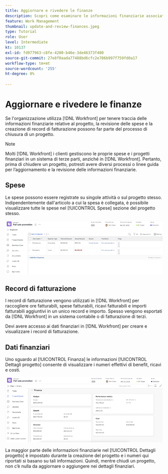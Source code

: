 ```yaml
---
title: Aggiornare e rivedere le finanze
description: Scopri come esaminare le informazioni finanziarie associate a un progetto in [!DNL  Workfront].
feature: Work Management
thumbnail: update-and-review-finances.jpeg
type: Tutorial
role: User
level: Intermediate
kt: 10137
exl-id: fd977963-c8fe-4200-b46e-3de46373f400
source-git-commit: 27e8f0aada77488bd6cfc2e786b997f759fd0a17
workflow-type: tm+mt
source-wordcount: '255'
ht-degree: 0%

---
```


# Aggiornare e rivedere le finanze

Se l&#39;organizzazione utilizza [!DNL Workfront] per tenere traccia delle informazioni finanziarie relative al progetto, la revisione delle spese e la creazione di record di fatturazione possono far parte del processo di chiusura di un progetto.

>[!NOTE]
>
>Molti [!DNL Workfront] i clienti gestiscono le proprie spese e i progetti finanziari in un sistema di terze parti, anziché in [!DNL Workfront]. Pertanto, prima di chiudere un progetto, potresti avere diversi processi o linee guida per l’aggiornamento e la revisione delle informazioni finanziarie.


## Spese

Le spese possono essere registrate su singole attività o sul progetto stesso. Indipendentemente dall&#39;articolo a cui la spesa è collegata, è possibile visualizzare tutte le spese nel [!UICONTROL Spese] sezione del progetto stesso.

![[!UICONTROL Spese] sezione di un progetto](assets/expense-section.png)

## Record di fatturazione

I record di fatturazione vengono utilizzati in [!DNL Workfront] per raccogliere ore fatturabili, spese fatturabili, ricavi fatturabili e importi fatturabili aggiuntivi in un unico record e importo. Spesso vengono esportati da [!DNL Workfront] in un sistema contabile o di fatturazione di terzi.

Devi avere accesso ai dati finanziari in [!DNL Workfront] per creare e visualizzare i record di fatturazione.

## Dati finanziari

Uno sguardo al [!UICONTROL Finanza] le informazioni [!UICONTROL Dettagli progetto] consente di visualizzare i numeri effettivi di benefit, ricavi e costi.

![Sezione Finanze di [!UICONTROL Dettagli progetto] finestra su un progetto](assets/finance-section-project-details.png)

La maggior parte delle informazioni finanziarie nel [!UICONTROL Dettagli progetto] è impostato durante la creazione del progetto e i numeri qui riportati si basano su tali informazioni. Quindi, mentre chiudi un progetto, non c’è nulla da aggiornare o aggiungere nei dettagli finanziari.

<!---
learn more urls
Create billing records
Manage project expenses
Project finances
--->
